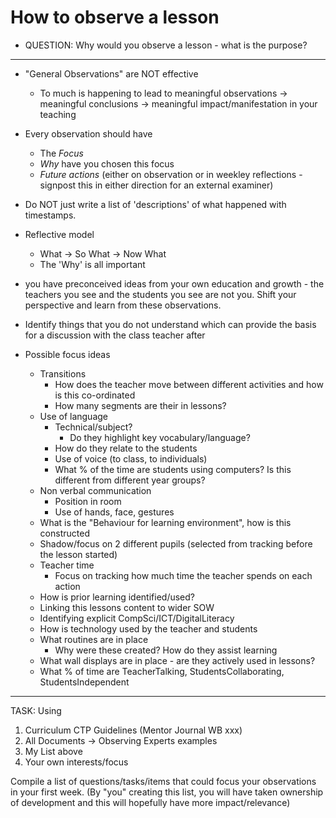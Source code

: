 How to observe a lesson
=======================

* QUESTION: Why would you observe a lesson - what is the purpose?

---


* "General Observations" are NOT effective
    * To much is happening to lead to meaningful observations -> meaningful conclusions -> meaningful impact/manifestation in your teaching
* Every observation should have
    * The _Focus_
    * _Why_ have you chosen this focus
    * _Future actions_ (either on observation or in weekley reflections - signpost this in either direction for an external examiner)
* Do NOT just write a list of 'descriptions' of what happened with timestamps.
* Reflective model
    * What -> So What -> Now What
    * The 'Why' is all important
* you have preconceived ideas from your own education and growth - the teachers you see and the students you see are not you. Shift your perspective and learn from these observations.
* Identify things that you do not understand which can provide the basis for a discussion with the class teacher after


* Possible focus ideas
    * Transitions
        * How does the teacher move between different activities and how is this co-ordinated
        * How many segments are their in lessons?
    * Use of language
        * Technical/subject?
            * Do they highlight key vocabulary/language?
        * How do they relate to the students
        * Use of voice (to class, to individuals)
        * What % of the time are students using computers? Is this different from different year groups?
    * Non verbal communication
        * Position in room
        * Use of hands, face, gestures
    * What is the "Behaviour for learning environment", how is this constructed
    * Shadow/focus on 2 different pupils (selected from tracking before the lesson started)
    * Teacher time
        * Focus on tracking how much time the teacher spends on each action
    * How is prior learning identified/used?
    * Linking this lessons content to wider SOW
    * Identifying explicit CompSci/ICT/DigitalLiteracy
    * How is technology used by the teacher and students
    * What routines are in place
        * Why were these created? How do they assist learning
    * What wall displays are in place - are they actively used in lessons?
    * What % of time are TeacherTalking, StudentsCollaborating, StudentsIndependent



---

TASK:
Using 

1. Curriculum CTP Guidelines (Mentor Journal WB xxx)
2. All Documents -> Observing Experts examples
3. My List above
4. Your own interests/focus

Compile a list of questions/tasks/items that could focus your observations in your first week.
(By "you" creating this list, you will have taken ownership of development and this will hopefully have more impact/relevance)
